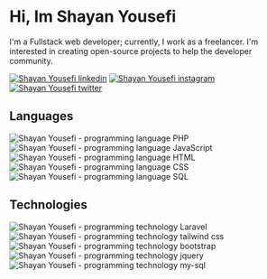 # Hi, Im Shayan Yousefi
I'm a Fullstack web developer; currently, I work as a freelancer. I'm interested in creating open-source projects to help the developer community.

[![Shayan Yousefi linkedin](https://img.shields.io/badge/LinkedIn-0077B5?style=for-the-badge&logo=linkedin&logoColor=white)](https://www.linkedin.com/in/shayan-yousefi-411179231)
[![Shayan Yousefi instagram](https://img.shields.io/badge/Instagram-E4405F?style=for-the-badge&logo=instagram&logoColor=white)](https://instagram.com/shayanys_dev)
[![Shayan Yousefi twitter](https://img.shields.io/badge/Twitter-1DA1F2?style=for-the-badge&logo=twitter&logoColor=white)](https://twitter.com/_Shayanys)

## Languages
![Shayan Yousefi - programming language PHP](https://img.shields.io/badge/PHP-777BB4?style=for-the-badge&logo=php&logoColor=white)
![Shayan Yousefi - programming language JavaScript](https://img.shields.io/badge/JavaScript-323330?style=for-the-badge&logo=javascript&logoColor=F7DF1E)
![Shayan Yousefi - programming language HTML](https://img.shields.io/badge/HTML5-E34F26?style=for-the-badge&logo=html5&logoColor=white)
![Shayan Yousefi - programming language CSS](https://img.shields.io/badge/CSS3-1572B6?style=for-the-badge&logo=css3&logoColor=white)
![Shayan Yousefi - programming language SQL](https://img.shields.io/badge/SQL-0e17c7?style=for-the-badge&logo=mysql&logoColor=white)

## Technologies
![Shayan Yousefi - programming technology Laravel](https://img.shields.io/badge/Laravel-FF2D20?style=for-the-badge&logo=laravel&logoColor=white)
![Shayan Yousefi - programming technology tailwind css](https://img.shields.io/badge/Tailwind_CSS-38B2AC?style=for-the-badge&logo=tailwind-css&logoColor=white)
![Shayan Yousefi - programming technology bootstrap](https://img.shields.io/badge/Bootstrap-563D7C?style=for-the-badge&logo=bootstrap&logoColor=white)
![Shayan Yousefi - programming technology jquery](https://img.shields.io/badge/jQuery-0769AD?style=for-the-badge&logo=jquery&logoColor=white)
![Shayan Yousefi - programming technology my-sql](https://img.shields.io/badge/MySQL-005C84?style=for-the-badge&logo=mysql&logoColor=white)

